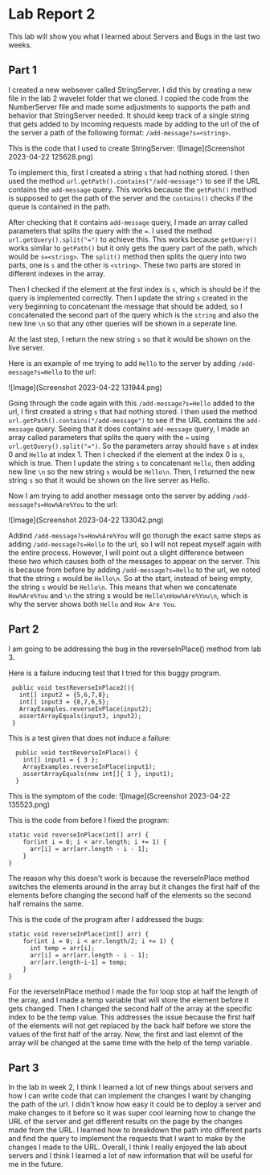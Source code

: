 Lab Report 2
============
This lab will show you what I learned about Servers and Bugs in the last two weeks.

**Part 1**
---

I created a new websever called StringServer. I did this by creating a new file in the lab 2 wavelet folder that we cloned. I copied the code from the NumberServer file and made some adjustments to supports the path and behavior that StringServer needed. It should keep track of a single string that gets added to by incoming requests made by adding to the url of the of the server a path of the following format: `/add-message?s=<string>`.

This is the code that I used to create StringServer:
![Image](Screenshot 2023-04-22 125628.png)

To implement this, first I created a string `s` that had nothing stored. I then used the method `url.getPath().contains("/add-message")` to see if the URL contains the `add-message` query. This works because the `getPath()` method is supposed to get the path of the server and the `contains()` checks if the queue is contained in the path.

After checking that it contains `add-message` query, I made an array called parameters that splits the query with the `=`. I used the method `url.getQuery().split("=")` to achieve this. This works because `getQuery()` works similar to `getPath()` but it only gets the query part of the path, which would be 
`s=<string>`. The `split()` method then splits the query into two parts, one is `s` and the other is `<string>`. These two parts are stored in different indexes in the array. 

Then I checked if the element at the first index is `s`, which is should be if the query is implemented correctly. Then I update the string `s` created in the very beginning to concatenant the message that should be added, so I concatenated the second part of the query which is the `string` and also the new line `\n` so that any other queries will be shown in a seperate line. 

At the last step, I return the new string `s` so that it would be shown on the live server. 

Here is an example of me trying to add `Hello` to the server by adding `/add-message?s=Hello` to the url:

![Image](Screenshot 2023-04-22 131944.png)

Going through the code again with this `/add-message?s=Hello` added to the url, I first created a string `s` that had nothing stored. I then used the method `url.getPath().contains("/add-message")` to see if the URL contains the `add-message` query. Seeing that it does contains `add-message` query, I made an array called parameters that splits the query with the `=` using `url.getQuery().split("=")`. So the parameters array should have `s` at index 0 and `Hello` at index 1. Then I checked if the element at the index 0 is `s`, which is true. Then I update the string `s` to  concatenant `Hello`, then adding new line `\n` so the new string `s` would be `Hello\n`. Then, I returned the new string `s` so that it would be shown on the live server as Hello.

Now I am trying to add another message onto the server by adding `/add-message?s=How%Are%You` to the url:

![Image](Screenshot 2023-04-22 133042.png)

Addind `/add-message?s=How%Are%You` will go thorugh the exact same steps as adding `/add-message?s=Hello` to the url, so I will not repeat myself again with the entire process. However, I will point out a slight difference between these two which causes both of the messages to appear on the server. This is because from before by adding `/add-message?s=Hello` to the url, we noted that the string `s` would be `Hello\n`. So at the start, instead of being empty, the string `s` would be `Hello\n`. This means that when we concatenate `How%Are%You` and `\n` the string s would be `Hello\nHow%Are%You\n`, which is why the server shows both `Hello` and `How Are You`.

**Part 2**
---
I am going to be addressing the bug in the reverseInPlace() method from lab 3.

Here is a failure inducing test that I tried for this buggy program. 
 ```@Test
  public void testReverseInPlace2(){
    int[] input2 = {5,6,7,8};
    int[] input3 = {8,7,6,5};
    ArrayExamples.reverseInPlace(input2);
    assertArrayEquals(input3, input2);
  }
 ```
This is a test given that does not induce a failure: 

``` @Test 
  public void testReverseInPlace() {
    int[] input1 = { 3 };
    ArrayExamples.reverseInPlace(input1);
    assertArrayEquals(new int[]{ 3 }, input1);
  }
```

This is the symptom of the code:
![Image](Screenshot 2023-04-22 135523.png)

This is the code from before I fixed the program: 

```
static void reverseInPlace(int[] arr) {
    for(int i = 0; i < arr.length; i += 1) {
      arr[i] = arr[arr.length - i - 1];
    }
} 
```

The reason why this doesn't work is because the reverseInPlace method switches the elements around in the array but it changes the first half of the elements before changing the second half of the elements so the second half remains the same. 

This is the code of the program after I addressed the bugs:

```
static void reverseInPlace(int[] arr) {
    for(int i = 0; i < arr.length/2; i += 1) {
      int temp = arr[i];
      arr[i] = arr[arr.length - i - 1];
      arr[arr.length-i-1] = temp;
    }
}
```
  
For the reverseInPlace method I made the for loop stop at half the length of the array, and I made a temp variable that will store the element before it gets changed. Then I changed the second half of the array at the specific index to be the temp value. This addresses the issue because the first half of the elements will not get replaced by the back half before we store the values of the first half of the array. Now, the first and last elemnt of the array will be changed at the same time with the help of the temp variable.

**Part 3**
---
In the lab in week 2, I think I learned a lot of new things about servers and how I can write code that can implement the changes I want by changing the path of the url. I didn't know how easy it could be to deploy a server and make changes to it before so it was super cool learning how to change the URL of the server and get different results on the page by the changes made from the URL. I learned how to breakdown the path into different parts and find the query to implement the requests that I want to make by the changes I made to the URL. Overall, I think I really enjoyed the lab about servers and I think I learned a lot of new information that will be useful for me in the future.

